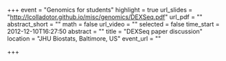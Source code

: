 +++
event = "Genomics for students"
highlight = true
url_slides = "http://lcolladotor.github.io/misc/genomics/DEXSeq.pdf"
url_pdf = ""
abstract_short = ""
math = false
url_video = ""
selected = false
time_start = 2012-12-10T16:27:50
abstract = ""
title = "DEXSeq paper discussion"
location = "JHU Biostats, Baltimore, US"
event_url = ""

+++

